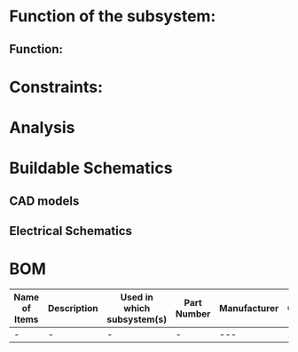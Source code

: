 # Function of the subsystem:
## Function:
# Constraints:
# Analysis 
# Buildable Schematics
## CAD models
## Electrical Schematics

# BOM
| Name of Items |  Description        | Used in which subsystem(s) | Part Number     | Manufacturer   | Quantity | Price     | Total |
| ---           |     ---             |          ---               |      ---        |     ---        |    ---   |  ---      |  ---  |
| -             |-                    |  -                         | -               | ---            |    1     |$          |     $ |

